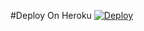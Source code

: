 #Deploy On Heroku
[![Deploy](https://www.herokucdn.com/deploy/button.svg)](https://heroku.com/deploy?template=https://github.com/specstro/specstorbot)
